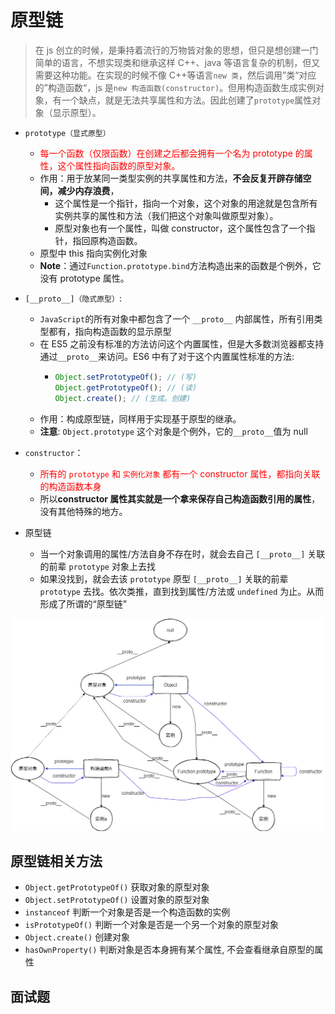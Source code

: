 # 原型链
> 在 js 创立的时候，是秉持着流行的万物皆对象的思想，但只是想创建一门简单的语言，不想实现类和继承这样 C++、java 等语言复杂的机制，但又需要这种功能。在实现的时候不像 C++等语言`new 类`，然后调用”类“对应的”构造函数“，js 是`new 构造函数(constructor)`。但用构造函数生成实例对象，有一个缺点，就是无法共享属性和方法。因此创建了`prototype`属性对象（显示原型）。

- `prototype（显式原型）`

  - <span style="color: red;">每一个函数（仅限函数）在创建之后都会拥有一个名为 prototype 的属性，这个属性指向函数的原型对象。</span>
  - 作用：用于放某同一类型实例的共享属性和方法，**不会反复开辟存储空间，减少内存浪费**，
    - 这个属性是一个指针，指向一个对象，这个对象的用途就是包含所有实例共享的属性和方法（我们把这个对象叫做原型对象）。
    - 原型对象也有一个属性，叫做 constructor，这个属性包含了一个指针，指回原构造函数。
  - 原型中 this 指向实例化对象
  - **Note**：通过`Function.prototype.bind`方法构造出来的函数是个例外，它没有 prototype 属性。

- `[__proto__]（隐式原型）`:
  - `JavaScript`的所有对象中都包含了一个 `__proto__` 内部属性，所有引用类型都有，指向构造函数的显示原型
  - 在 ES5 之前没有标准的方法访问这个内置属性，但是大多数浏览器都支持通过`__proto__`来访问。ES6 中有了对于这个内置属性标准的方法:
    - ```js
      Object.setPrototypeOf(); // (写)
      Object.getPrototypeOf(); // (读)
      Object.create(); // (生成。创建)
      ```
  - 作用：构成原型链，同样用于实现基于原型的继承。
  - **注意**: `Object.prototype` 这个对象是个例外，它的`__proto__`值为 null

- `constructor`：
  - <span style="color: red;">所有的 `prototype` 和 `实例化对象` 都有一个 constructor 属性，都指向关联的构造函数本身</span>
  - 所以**constructor 属性其实就是一个拿来保存自己构造函数引用的属性**，没有其他特殊的地方。

- 原型链
  - 当一个对象调用的属性/方法自身不存在时，就会去自己 `[__proto__]` 关联的前辈 `prototype` 对象上去找
  - 如果没找到，就会去该 `prototype` 原型 `[__proto__]` 关联的前辈 `prototype` 去找。依次类推，直到找到属性/方法或 `undefined` 为止。从而形成了所谓的“原型链”

![原型链](./asset/原型链.png)

## 原型链相关方法

- `Object.getPrototypeOf()` 获取对象的原型对象
- `Object.setPrototypeOf()` 设置对象的原型对象
- `instanceof` 判断一个对象是否是一个构造函数的实例
- `isPrototypeOf()` 判断一个对象是否是一个另一个对象的原型对象
- `Object.create()` 创建对象
- `hasOwnProperty()` 判断对象是否本身拥有某个属性, 不会查看继承自原型的属性

## 面试题

<run-script codePath="knowledge-lib/js/js机制/原型链/questions/f1.js">
</run-script>

<run-script codePath="knowledge-lib/js/js机制/原型链/questions/f2.js">
</run-script>

<run-script codePath="knowledge-lib/js/js机制/原型链/questions/f3.js">
</run-script>

<run-script name="闭包代码的提权漏洞" codePath="knowledge-lib/js/js机制/原型链/questions/f4.js">
</run-script>

<run-script name="解释代码" codePath="knowledge-lib/js/js机制/原型链/questions/f5.js">
</run-script>




